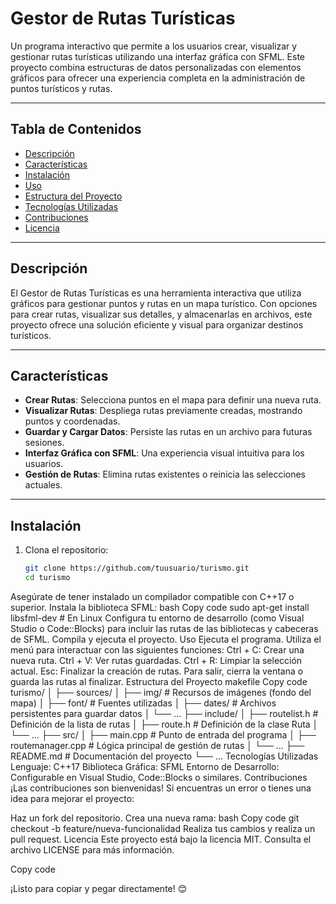 ﻿# **Gestor de Rutas Turísticas**

Un programa interactivo que permite a los usuarios crear, visualizar y gestionar rutas turísticas utilizando una interfaz gráfica con SFML. Este proyecto combina estructuras de datos personalizadas con elementos gráficos para ofrecer una experiencia completa en la administración de puntos turísticos y rutas.

---

## **Tabla de Contenidos**
- [Descripción](#descripción)
- [Características](#características)
- [Instalación](#instalación)
- [Uso](#uso)
- [Estructura del Proyecto](#estructura-del-proyecto)
- [Tecnologías Utilizadas](#tecnologías-utilizadas)
- [Contribuciones](#contribuciones)
- [Licencia](#licencia)

---

## **Descripción**
El Gestor de Rutas Turísticas es una herramienta interactiva que utiliza gráficos para gestionar puntos y rutas en un mapa turístico. Con opciones para crear rutas, visualizar sus detalles, y almacenarlas en archivos, este proyecto ofrece una solución eficiente y visual para organizar destinos turísticos.

---

## **Características**
- **Crear Rutas**: Selecciona puntos en el mapa para definir una nueva ruta.
- **Visualizar Rutas**: Despliega rutas previamente creadas, mostrando puntos y coordenadas.
- **Guardar y Cargar Datos**: Persiste las rutas en un archivo para futuras sesiones.
- **Interfaz Gráfica con SFML**: Una experiencia visual intuitiva para los usuarios.
- **Gestión de Rutas**: Elimina rutas existentes o reinicia las selecciones actuales.

---

## **Instalación**
1. Clona el repositorio:
   ```bash
   git clone https://github.com/tuusuario/turismo.git
   cd turismo
Asegúrate de tener instalado un compilador compatible con C++17 o superior.
Instala la biblioteca SFML:
bash
Copy code
sudo apt-get install libsfml-dev # En Linux
Configura tu entorno de desarrollo (como Visual Studio o Code::Blocks) para incluir las rutas de las bibliotecas y cabeceras de SFML.
Compila y ejecuta el proyecto.
Uso
Ejecuta el programa.
Utiliza el menú para interactuar con las siguientes funciones:
Ctrl + C: Crear una nueva ruta.
Ctrl + V: Ver rutas guardadas.
Ctrl + R: Limpiar la selección actual.
Esc: Finalizar la creación de rutas.
Para salir, cierra la ventana o guarda las rutas al finalizar.
Estructura del Proyecto
makefile
Copy code
turismo/
│
├── sources/
│   ├── img/                # Recursos de imágenes (fondo del mapa)
│   ├── font/               # Fuentes utilizadas
│   ├── dates/              # Archivos persistentes para guardar datos
│   └── ...
├── include/
│   ├── routelist.h         # Definición de la lista de rutas
│   ├── route.h             # Definición de la clase Ruta
│   └── ...
├── src/
│   ├── main.cpp            # Punto de entrada del programa
│   ├── routemanager.cpp    # Lógica principal de gestión de rutas
│   └── ...
├── README.md               # Documentación del proyecto
└── ...
Tecnologías Utilizadas
Lenguaje: C++17
Biblioteca Gráfica: SFML
Entorno de Desarrollo: Configurable en Visual Studio, Code::Blocks o similares.
Contribuciones
¡Las contribuciones son bienvenidas! Si encuentras un error o tienes una idea para mejorar el proyecto:

Haz un fork del repositorio.
Crea una nueva rama:
bash
Copy code
git checkout -b feature/nueva-funcionalidad
Realiza tus cambios y realiza un pull request.
Licencia
Este proyecto está bajo la licencia MIT. Consulta el archivo LICENSE para más información.

Copy code

¡Listo para copiar y pegar directamente! 😊
